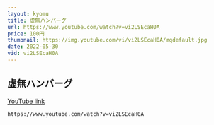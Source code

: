 ```yaml
---
layout: kyomu
title: 虚無ハンバーグ
url: https://www.youtube.com/watch?v=vi2LSEcaH0A
price: 100円
thumbnail: https://img.youtube.com/vi/vi2LSEcaH0A/mqdefault.jpg
date: 2022-05-30
vid: vi2LSEcaH0A
---
```


## 虚無ハンバーグ
[YouTube link](https://www.youtube.com/watch?v=vi2LSEcaH0A)
```vid
https://www.youtube.com/watch?v=vi2LSEcaH0A
```
